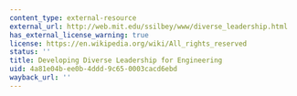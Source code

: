 ```yaml
---
content_type: external-resource
external_url: http://web.mit.edu/ssilbey/www/diverse_leadership.html
has_external_license_warning: true
license: https://en.wikipedia.org/wiki/All_rights_reserved
status: ''
title: Developing Diverse Leadership for Engineering
uid: 4a81e04b-ee0b-4ddd-9c65-0003cacd6ebd
wayback_url: ''
---
```

